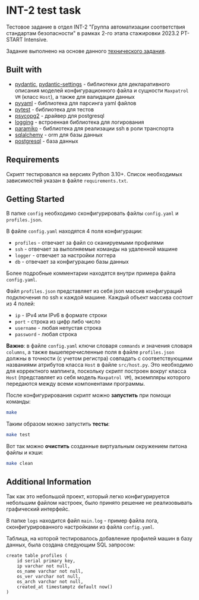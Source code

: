 # INT-2 test task
Тестовое задание в отдел INT-2
"Группа автоматизации соответствия стандартам безопасности" в рамках 2-го этапа стажировки
2023.2 PT-START Intensive.

Задание выполнено на основе данного [технического задания](https://sadykov.notion.site/INT-2-3a4e551dd9114b31a3778b337680b132).

## Built with
- [pydantic](https://github.com/pydantic/pydantic), [pydantic-settings](https://github.com/pydantic/pydantic-settings) -
библиотеки для декларативного описания моделей конфигурационного файла и сущности `Maxpatrol VM` (класс `Host`), а также
для валидации данных
- [pyyaml](https://github.com/yaml/pyyaml) - библиотека для парсинга yaml файлов
- [pytest](https://github.com/pytest-dev/pytest/) - библиотека для тестов
- [psycopg2](https://github.com/psycopg/psycopg2) - драйвер для postgresql
- [logging](https://docs.python.org/3/howto/logging.html) - встроенная библиотека для логирования
- [paramiko](https://github.com/paramiko/paramiko) - библиотека для реализации ssh в роли транспорта
- [sqlalchemy](https://github.com/sqlalchemy/sqlalchemy) - orm для базы данных
- [postgresql](https://www.postgresql.org/) - база данных

## Requirements
Скрипт тестировался на версиях Python 3.10+. Список необходимых зависимостей указан в файле `requirements.txt`.

## Getting Started
В папке `config` необходимо сконфигурировать файлы `config.yaml` и `profiles.json`.

В файле `config.yaml` находятся 4 поля конфигурации:
- `profiles` - отвечает за файл со сканируемыми профилями
- `ssh` - отвечает за выполняемые команды на удаленной машине
- `logger` - отвечает за настройки логгера
- `db` - отвечает за конфигурацию базы данных

Более подробные комментарии находятся внутри примера файла `config.yaml`.

Файл `profiles.json` представляет из себя json массив конфигураций подключения по ssh к каждой машине.
Каждый объект массива состоит из 4 полей:
- `ip` - IPv4 или IPv6 в формате строки
- `port` - строка из цифр либо число
- `username` - любая непустая строка
- `password` - любая строка

**Важно**: в файле `config.yaml` ключи словаря `commands` и значения словаря `columns`, а также вышеперечисленные поля в
файле `profiles.json` должны в точности (с учетом регистра) совпадать с соответствующими названиями атрибутов класса
`Host` в файле `src/host.py`. Это необходимо для корректного маппинга, поскольку скрипт построен вокруг класса `Host` 
(представляет из себя модель `Maxpatrol VM`), экземпляры которого передаются между всеми компонентами программы.

После конфигурирования скрипт можно **запустить** при помощи команды:
```bash
make
```
Таким образом можно запустить **тесты**:
```bash
make test
```
Вот так можно **очистить** созданные виртуальным окружением питона файлы и кэши:
```bash
make clean
```

## Additional Information
Так как это небольшой проект, который легко конфигурируется небольшим файлом настроек, было принято решение не реализовывать
графический интерфейс.

В папке `logs` находится файл `main.log` - пример файла лога, сконфигурированного настройками из файла `config.yaml`.

Таблица, на которой тестировалось добавление профилей машин в базу данных, была создана следующим SQL запросом:
```postgresql
create table profiles (
    id serial primary key,
    ip varchar not null,
    os_name varchar not null,
    os_ver varchar not null,
    os_arch varchar not null,
    created_at timestamptz default now()
)
```
